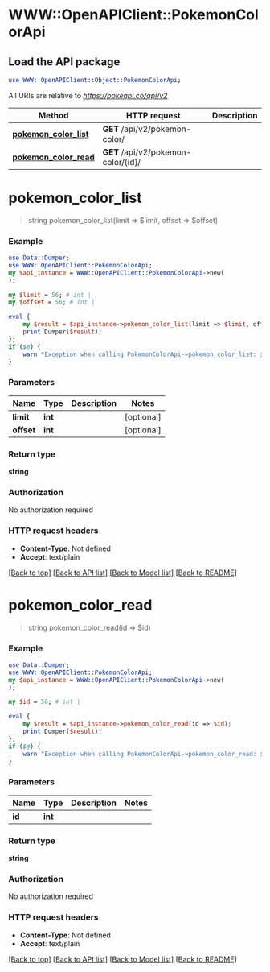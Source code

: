 # WWW::OpenAPIClient::PokemonColorApi

## Load the API package
```perl
use WWW::OpenAPIClient::Object::PokemonColorApi;
```

All URIs are relative to *https://pokeapi.co/api/v2*

Method | HTTP request | Description
------------- | ------------- | -------------
[**pokemon_color_list**](PokemonColorApi.md#pokemon_color_list) | **GET** /api/v2/pokemon-color/ | 
[**pokemon_color_read**](PokemonColorApi.md#pokemon_color_read) | **GET** /api/v2/pokemon-color/{id}/ | 


# **pokemon_color_list**
> string pokemon_color_list(limit => $limit, offset => $offset)



### Example
```perl
use Data::Dumper;
use WWW::OpenAPIClient::PokemonColorApi;
my $api_instance = WWW::OpenAPIClient::PokemonColorApi->new(
);

my $limit = 56; # int | 
my $offset = 56; # int | 

eval {
    my $result = $api_instance->pokemon_color_list(limit => $limit, offset => $offset);
    print Dumper($result);
};
if ($@) {
    warn "Exception when calling PokemonColorApi->pokemon_color_list: $@\n";
}
```

### Parameters

Name | Type | Description  | Notes
------------- | ------------- | ------------- | -------------
 **limit** | **int**|  | [optional] 
 **offset** | **int**|  | [optional] 

### Return type

**string**

### Authorization

No authorization required

### HTTP request headers

 - **Content-Type**: Not defined
 - **Accept**: text/plain

[[Back to top]](#) [[Back to API list]](../README.md#documentation-for-api-endpoints) [[Back to Model list]](../README.md#documentation-for-models) [[Back to README]](../README.md)

# **pokemon_color_read**
> string pokemon_color_read(id => $id)



### Example
```perl
use Data::Dumper;
use WWW::OpenAPIClient::PokemonColorApi;
my $api_instance = WWW::OpenAPIClient::PokemonColorApi->new(
);

my $id = 56; # int | 

eval {
    my $result = $api_instance->pokemon_color_read(id => $id);
    print Dumper($result);
};
if ($@) {
    warn "Exception when calling PokemonColorApi->pokemon_color_read: $@\n";
}
```

### Parameters

Name | Type | Description  | Notes
------------- | ------------- | ------------- | -------------
 **id** | **int**|  | 

### Return type

**string**

### Authorization

No authorization required

### HTTP request headers

 - **Content-Type**: Not defined
 - **Accept**: text/plain

[[Back to top]](#) [[Back to API list]](../README.md#documentation-for-api-endpoints) [[Back to Model list]](../README.md#documentation-for-models) [[Back to README]](../README.md)

